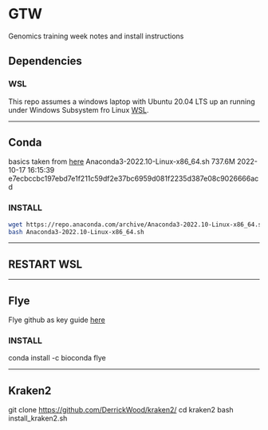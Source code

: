 # GTW
Genomics training week notes and install instructions

## Dependencies
### WSL
This repo assumes a windows laptop with Ubuntu 20.04 LTS up an running under Windows Subsystem fro Linux [WSL](https://learn.microsoft.com/en-us/windows/wsl/install).


----

## Conda
basics taken from [here](https://gist.github.com/kauffmanes/5e74916617f9993bc3479f401dfec7da)
Anaconda3-2022.10-Linux-x86_64.sh	737.6M	2022-10-17 16:15:39	e7ecbccbc197ebd7e1f211c59df2e37bc6959d081f2235d387e08c9026666acd

### INSTALL
```bash
wget https://repo.anaconda.com/archive/Anaconda3-2022.10-Linux-x86_64.sh
bash Anaconda3-2022.10-Linux-x86_64.sh
```

----
## RESTART WSL
----

## Flye
Flye github as key guide [here](https://github.com/fenderglass/Flye/blob/flye/docs/INSTALL.md)

### INSTALL
conda install -c bioconda flye

----

## Kraken2
git clone https://github.com/DerrickWood/kraken2/
cd kraken2
bash install_kraken2.sh


